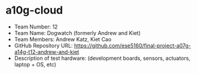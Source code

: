 # a10g-cloud

* Team Number: 12
* Team Name: Dogwatch (formerly Andrew and Kiet)
* Team Members: Andrew Katz, Kiet Cao
* GitHub Repository URL: https://github.com/ese5160/final-project-a07g-a14g-t12-andrew-and-kiet
* Description of test hardware: (development boards, sensors, actuators, laptop + OS, etc)
